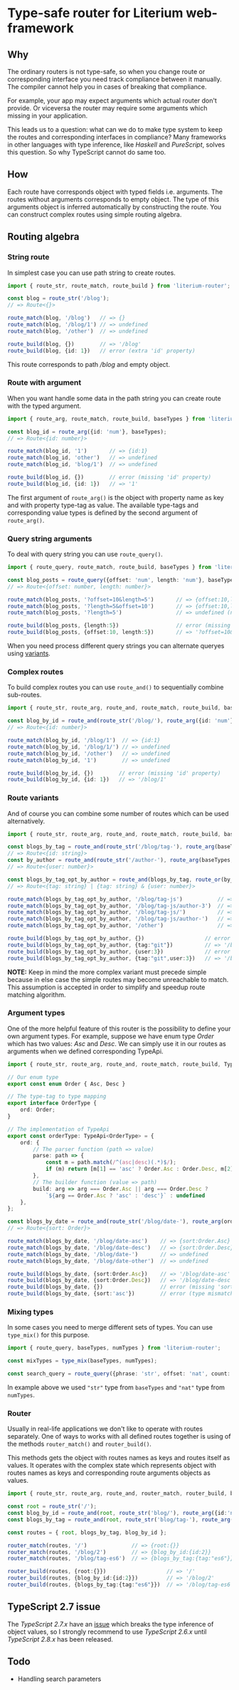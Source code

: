 # Type-safe router for Literium web-framework

## Why

The ordinary routers is not type-safe, so when you change route or corresponding interface you need track compliance between it manually.
The compiler cannot help you in cases of breaking that compliance.

For example, your app may expect arguments which actual router don't provide.
Or viceversa the router may require some arguments which missing in your application.

This leads us to a question: what can we do to make type system to keep the routes and corresponding interfaces in compliance?
Many frameworks in other languages with type inference, like _Haskell_ and _PureScript_, solves this question. So why TypeScript cannot do same too.

## How

Each route have corresponds object with typed fields i.e. arguments.
The routes without arguments corresponds to empty object.
The type of this arguments object is inferred automatically by constructing the route.
You can construct complex routes using simple routing algebra.

## Routing algebra

### String route

In simplest case you can use path string to create routes.

```typescript
import { route_str, route_match, route_build } from 'literium-router';

const blog = route_str('/blog');
// => Route<{}>

route_match(blog, '/blog')   // => {}
route_match(blog, '/blog/1') // => undefined
route_match(blog, '/other')  // => undefined

route_build(blog, {})        // => '/blog'
route_build(blog, {id: 1})   // error (extra 'id' property)
```

This route corresponds to path _/blog_ and empty object.

### Route with argument

When you want handle some data in the path string you can create route with the typed argument.

```typescript
import { route_arg, route_match, route_build, baseTypes } from 'literium-router';

const blog_id = route_arg({id: 'num'}, baseTypes);
// => Route<{id: number}>

route_match(blog_id, '1')       // => {id:1}
route_match(blog_id, 'other')   // => undefined
route_match(blog_id, 'blog/1')  // => undefined

route_build(blog_id, {})        // error (missing 'id' property)
route_build(blog_id, {id: 1})   // => '1'
```

The first argument of `route_arg()` is the object with property name as key and with property type-tag as value.
The available type-tags and corresponding value types is defined by the second argument of `route_arg()`.

### Query string arguments

To deal with query string you can use `route_query()`.

```typescript
import { route_query, route_match, route_build, baseTypes } from 'literium-router';

const blog_posts = route_query({offset: 'num', length: 'num'}, baseTypes);
// => Route<{offset: number, length: number}>

route_match(blog_posts, '?offset=10&length=5')       // => {offset:10,length:5}
route_match(blog_posts, '?length=5&offset=10')       // => {offset:10,length:5}
route_match(blog_posts, '?length=5')                 // => undefined (no length arg)

route_build(blog_posts, {length:5})                  // error (missing 'offset' property)
route_build(blog_posts, {offset:10, length:5})       // => '?offset=10&length=5'
```

When you need process different query strings you can alternate queryes using [variants](#route-variants).

### Complex routes

To build complex routes you can use `route_and()` to sequentially combine sub-routes.

```typescript
import { route_str, route_arg, route_and, route_match, route_build, baseTypes } from 'literium-router';

const blog_by_id = route_and(route_str('/blog/'), route_arg({id: 'num'}, baseTypes);
// => Route<{id: number}>

route_match(blog_by_id, '/blog/1')  // => {id:1}
route_match(blog_by_id, '/blog/1/') // => undefined
route_match(blog_by_id, '/other')   // => undefined
route_match(blog_by_id, '1')        // => undefined

route_build(blog_by_id, {})        // error (missing 'id' property)
route_build(blog_by_id, {id: 1})   // => '/blog/1'
```

### Route variants

And of course you can combine some number of routes which can be used alternatively.

```typescript
import { route_str, route_arg, route_and, route_match, route_build, baseTypes } from 'literium-router';

const blogs_by_tag = route_and(route_str('/blog/tag-'), route_arg(baseTypes, {id: 'str'}));
// => Route<{id: string}>
const by_author = route_and(route_str('/author-'), route_arg(baseTypes, {user: 'num'}));
// => Route<{user: number}>

const blogs_by_tag_opt_by_author = route_and(blogs_by_tag, route_or(by_author, route_str('')));
// => Route<{tag: string} | {tag: string} & {user: number}>

route_match(blogs_by_tag_opt_by_author, '/blog/tag-js')           // => {tag:"js"}
route_match(blogs_by_tag_opt_by_author, '/blog/tag-js/author-3')  // => {tag:"js",user:3}
route_match(blogs_by_tag_opt_by_author, '/blog/tag-js/')          // => undefined
route_match(blogs_by_tag_opt_by_author, '/blog/tag-js/author-')   // => undefined
route_match(blogs_by_tag_opt_by_author, '/other')                 // => undefined

route_build(blogs_by_tag_opt_by_author, {})                   // error (missing 'tag' property)
route_build(blogs_by_tag_opt_by_author, {tag:"git"})          // => '/blog/tag-git'
route_build(blogs_by_tag_opt_by_author, {user:3})             // error (missing 'tag' property)
route_build(blogs_by_tag_opt_by_author, {tag:"git",user:3})   // => '/blog/tag-git/author-3'
```

__NOTE:__ Keep in mind the more complex variant must precede simple because in else case the simple routes may become unreachable to match.
This assumption is accepted in order to simplify and speedup route matching algorithm.

### Argument types

One of the more helpful feature of this router is the possibility to define your own argument types.
For example, suppose we have enum type _Order_ which has two values: _Asc_ and _Desc_. We can simply use it in our routes as arguments when we defined corresponding TypeApi.

```typescript
import { route_str, route_arg, route_and, route_match, route_build, TypeApi } from 'literium-router';

// Our enum type
export const enum Order { Asc, Desc }

// The type-tag to type mapping
export interface OrderType {
    ord: Order;
}

// The implementation of TypeApi
export const orderType: TypeApi<OrderType> = {
    ord: {
        // The parser function (path => value)
        parse: path => {
            const m = path.match(/^(asc|desc)(.*)$/);
            if (m) return [m[1] == 'asc' ? Order.Asc : Order.Desc, m[2]];
        },
        // The builder function (value => path)
        build: arg => arg === Order.Asc || arg === Order.Desc ?
            `${arg == Order.Asc ? 'asc' : 'desc'}` : undefined
    },
};

const blogs_by_date = route_and(route_str('/blog/date-'), route_arg(orderType, {sort: 'ord'}));
// => Route<{sort: Order}>

route_match(blogs_by_date, '/blog/date-asc')    // => {sort:Order.Asc}
route_match(blogs_by_date, '/blog/date-desc')   // => {sort:Order.Desc}
route_match(blogs_by_date, '/blog/date-')       // => undefined
route_match(blogs_by_date, '/blog/date-other')  // => undefined

route_build(blogs_by_date, {sort:Order.Asc})    // => '/blog/date-asc'
route_build(blogs_by_date, {sort:Order.Desc})   // => '/blog/date-desc'
route_build(blogs_by_date, {})                  // error (missing 'sort' property)
route_build(blogs_by_date, {sort:'asc'})        // error (type mismatch of 'sort' property)
```

### Mixing types

In some cases you need to merge different sets of types. You can use `type_mix()` for this purpose.

```typescript
import { route_query, baseTypes, numTypes } from 'literium-router';

const mixTypes = type_mix(baseTypes, numTypes);

const search_query = route_query({phrase: 'str', offset: 'nat', count: 'nat'}, mixTypes);
```

In example above we used `"str"` type from `baseTypes` and `"nat"` type from `numTypes`.

### Router

Usually in real-life applications we don't like to operate with routes separately.
One of ways to works with all defined routes together is using of the methods `router_match()` and `router_build()`.

This methods gets the object with routes names as keys and routes itself as values.
It operates with the complex state which represents object with routes names as keys and corresponding route arguments objects as values.

```typescript
import { route_str, route_arg, route_and, router_match, router_build, baseTypes } from 'literium-router';

const root = route_str('/');
const blog_by_id = route_and(root, route_str('blog/'), route_arg({id:'num'}, baseTypes));
const blogs_by_tag = route_and(root, route_str('blog/tag-'), route_arg({tag:'str'}, baseTypes));

const routes = { root, blogs_by_tag, blog_by_id };

router_match(routes, '/')              // => {root:{}}
router_match(routes, '/blog/2')        // => {blog_by_id:{id:2}}
router_match(routes, '/blog/tag-es6')  // => {blogs_by_tag:{tag:"es6"}}

router_build(routes, {root:{}})                   // => '/'
router_build(routes, {blog_by_id:{id:2}})         // => '/blog/2'
router_build(routes, {blogs_by_tag:{tag:"es6"}})  // => '/blog/tag-es6'
```

## TypeScript 2.7 issue

The _TypeScript 2.7.x_ have an [issue](https://github.com/Microsoft/TypeScript/issues/22169) which breaks the type inference of object values, so I strongly recommend to use _TypeScript 2.6.x_ until _TypeScript 2.8.x_ has been released.

## Todo

* Handling search parameters
